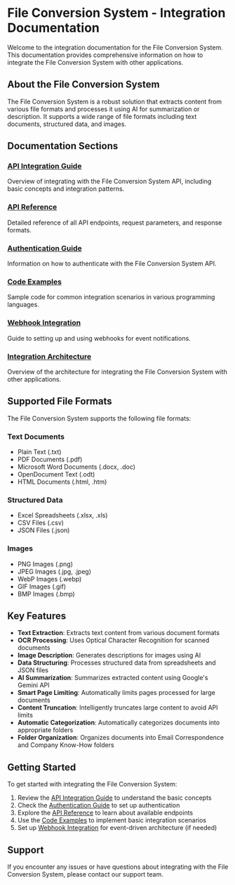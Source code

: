 # File Conversion System - Integration Documentation

Welcome to the integration documentation for the File Conversion System. This documentation provides comprehensive information on how to integrate the File Conversion System with other applications.

## About the File Conversion System

The File Conversion System is a robust solution that extracts content from various file formats and processes it using AI for summarization or description. It supports a wide range of file formats including text documents, structured data, and images.

## Documentation Sections

### [API Integration Guide](api_integration_guide.md)
Overview of integrating with the File Conversion System API, including basic concepts and integration patterns.

### [API Reference](api_reference.md)
Detailed reference of all API endpoints, request parameters, and response formats.

### [Authentication Guide](authentication_guide.md)
Information on how to authenticate with the File Conversion System API.

### [Code Examples](code_examples.md)
Sample code for common integration scenarios in various programming languages.

### [Webhook Integration](webhook_integration.md)
Guide to setting up and using webhooks for event notifications.

### [Integration Architecture](integration_architecture.md)
Overview of the architecture for integrating the File Conversion System with other applications.

## Supported File Formats

The File Conversion System supports the following file formats:

### Text Documents
- Plain Text (.txt)
- PDF Documents (.pdf)
- Microsoft Word Documents (.docx, .doc)
- OpenDocument Text (.odt)
- HTML Documents (.html, .htm)

### Structured Data
- Excel Spreadsheets (.xlsx, .xls)
- CSV Files (.csv)
- JSON Files (.json)

### Images
- PNG Images (.png)
- JPEG Images (.jpg, .jpeg)
- WebP Images (.webp)
- GIF Images (.gif)
- BMP Images (.bmp)

## Key Features

- **Text Extraction**: Extracts text content from various document formats
- **OCR Processing**: Uses Optical Character Recognition for scanned documents
- **Image Description**: Generates descriptions for images using AI
- **Data Structuring**: Processes structured data from spreadsheets and JSON files
- **AI Summarization**: Summarizes extracted content using Google's Gemini API
- **Smart Page Limiting**: Automatically limits pages processed for large documents
- **Content Truncation**: Intelligently truncates large content to avoid API limits
- **Automatic Categorization**: Automatically categorizes documents into appropriate folders
- **Folder Organization**: Organizes documents into Email Correspondence and Company Know-How folders

## Getting Started

To get started with integrating the File Conversion System:

1. Review the [API Integration Guide](api_integration_guide.md) to understand the basic concepts
2. Check the [Authentication Guide](authentication_guide.md) to set up authentication
3. Explore the [API Reference](api_reference.md) to learn about available endpoints
4. Use the [Code Examples](code_examples.md) to implement basic integration scenarios
5. Set up [Webhook Integration](webhook_integration.md) for event-driven architecture (if needed)

## Support

If you encounter any issues or have questions about integrating with the File Conversion System, please contact our support team.
